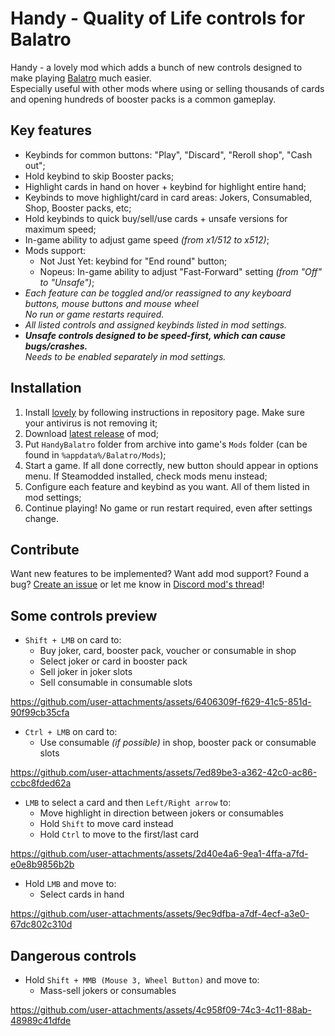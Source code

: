 # Handy - Quality of Life controls for Balatro
Handy - a lovely mod which adds a bunch of new controls designed to make playing [Balatro](https://store.steampowered.com/app/2379780/Balatro/) much easier.
<br/>Especially useful with other mods where using or selling thousands of cards and opening hundreds of booster packs is a common gameplay.

## Key features
- Keybinds for common buttons: "Play", "Discard", "Reroll shop", "Cash out";
- Hold keybind to skip Booster packs;
- Highlight cards in hand on hover + keybind for highlight entire hand;
- Keybinds to move highlight/card in card areas: Jokers, Consumabled, Shop, Booster packs, etc;
- Hold keybinds to quick buy/sell/use cards + unsafe versions for maximum speed;
- In-game ability to adjust game speed *(from x1/512 to x512)*;
- Mods support:
    - Not Just Yet: keybind for "End round" button;
    - Nopeus: In-game ability to adjust "Fast-Forward" setting *(from "Off" to "Unsafe")*;
- *Each feature can be toggled and/or reassigned to any keyboard buttons, mouse buttons and mouse wheel<br/>No run or game restarts required.*
- *All listed controls and assigned keybinds listed in mod settings.*
- *__Unsafe controls designed to be speed-first, which can cause bugs/crashes.__<br/>Needs to be enabled separately in mod settings.*

## Installation
1. Install [lovely](https://github.com/ethangreen-dev/lovely-injector) by following instructions in repository page. Make sure your antivirus is not removing it;
2. Download [latest release](https://github.com/SleepyG11/HandyBalatro/releases/latest) of mod;
3. Put `HandyBalatro` folder from archive into game's `Mods` folder (can be found in `%appdata%/Balatro/Mods`);
4. Start a game. If all done correctly, new button should appear in options menu. If Steamodded installed, check mods menu instead;
5. Configure each feature and keybind as you want. All of them listed in mod settings;
6. Continue playing! No game or run restart required, even after settings change.

## Contribute
Want new features to be implemented? Want add mod support? Found a bug?
[Create an issue](https://github.com/SleepyG11/HandyBalatro/issues/) or let me know in [Discord mod's thread](https://discord.com/channels/1116389027176787968/1270746376312979456)!

## Some controls preview
- `Shift + LMB` on card to:
    - Buy joker, card, booster pack, voucher or consumable in shop
    - Select joker or card in booster pack
    - Sell joker in joker slots
    - Sell consumable in consumable slots

https://github.com/user-attachments/assets/6406309f-f629-41c5-851d-90f99cb35cfa

- `Ctrl + LMB` on card to:
    - Use consumable *(if possible)* in shop, booster pack or consumable slots

https://github.com/user-attachments/assets/7ed89be3-a362-42c0-ac86-ccbc8fded62a

- `LMB` to select a card and then `Left/Right arrow` to:
    - Move highlight in direction between jokers or consumables
    - Hold `Shift` to move card instead
    - Hold `Ctrl` to move to the first/last card

https://github.com/user-attachments/assets/2d40e4a6-9ea1-4ffa-a7fd-e0e8b9856b2b

- Hold `LMB` and move to:
    - Select cards in hand
 
https://github.com/user-attachments/assets/9ec9dfba-a7df-4ecf-a3e0-67dc802c310d

## Dangerous controls
- Hold `Shift + MMB (Mouse 3, Wheel Button)` and move to:
    - Mass-sell jokers or consumables

https://github.com/user-attachments/assets/4c958f09-74c3-4c11-88ab-48989c41dfde

